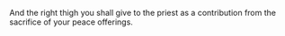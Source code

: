 And the right thigh you shall give to the priest as a contribution from the sacrifice of your peace offerings.
